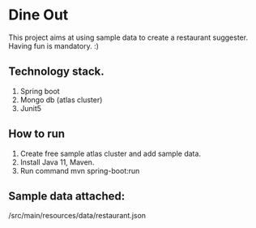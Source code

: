 # Dine Out

This project aims at using sample data to create a restaurant suggester. Having fun is mandatory. :)

## Technology stack.

1. Spring boot
2. Mongo db (atlas cluster)
3. Junit5

## How to run

1. Create free sample atlas cluster and add sample data.
2. Install Java 11, Maven.
3. Run command mvn spring-boot:run

## Sample data attached:

/src/main/resources/data/restaurant.json